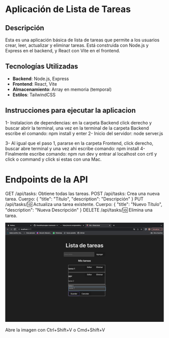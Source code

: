 # Aplicación de Lista de Tareas

## Descripción
Esta es una aplicación básica de lista de tareas que permite a los usuarios crear, leer, actualizar y eliminar tareas. Está construida con Node.js y Express en el backend, y React con Vite en el frontend.

## Tecnologías Utilizadas
- **Backend**: Node.js, Express
- **Frontend**: React, Vite
- **Almacenamiento**: Array en memoria (temporal)
- **Estilos**: TailwindCSS

## Instrucciones para ejecutar la aplicacion
 1- Instalacion de dependencias: en la carpeta Backend click derecho y buscar abrir la terminal, una vez en la terminal de la carpeta Backend escribe el comando: npm install y enter
 2- Inicio del servidor: node server.js

 3- Al igual que el paso 1, pararse en la carpeta Frontend, click derecho, buscar abre terminal y una vez ahi escribe comando: npm install
 4- Finalmente escribe comando: npm run dev y entrar al localhost con crtl y click o command y click si estas con una Mac.

# Endpoints de la API
GET /api/tasks: Obtiene todas las tareas.
POST /api/tasks: Crea una nueva tarea. Cuerpo: { "title": "Título", "description": "Descripción" }
PUT /api/tasks/:id: Actualiza una tarea existente. Cuerpo: { "title": "Nuevo Título", "description": "Nueva Descripción" }
DELETE /api/tasks/:id: Elimina una tarea. 


![Captura de imagen](./assets/captura.png)

Abre la imagen con Ctrl+Shift+V o Cmd+Shift+V
